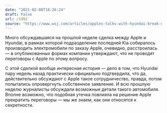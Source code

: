 ```yaml
---
date: "2021-02-08T10:26:24"
draft: False
url: /1992
source: "https://www.wsj.com/articles/apples-talks-with-hyundai-break-down-11612750704?mod=hp_lead_pos4"
---
```


Много обсуждавшаяся на прошлой неделе сделка между Apple и Hyundai, в рамках которой подразделение последней Kia собиралось производить электромобили по заказу Apple, очевидно, расстроилась — в опубликованных формах компании утверждают, что не проводят переговоры с Apple по этому вопросу.

С этой сделкой вообще интересная история — дело в том, что Hyundai пару недель назад практически официально подтвердила, что да, действительно обсуждают с Apple такое сотрудничество, правда, потом попытались опровергнуть собственное заявление. И всю прошлую неделю журналисты обсуждали возможные детали такого автомобиля. Вполне возможно, что подобная утечка повлияла на решение Apple прекратить переговоры — мы же знаем, как они относятся к секретности.
